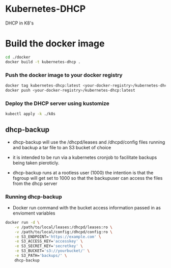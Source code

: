 # Kubernetes-DHCP
DHCP in K8's

# Build the docker image
```bash
cd ./docker 
docker build -t kubernetes-dhcp .
```
### Push the docker image to your docker registry
```bash
docker tag kubernetes-dhcp:latest <your-docker-registry>/kubernetes-dhcp:latest
docker push <your-docker-registry>/kubernetes-dhcp:latest
```

### Deploy the DHCP server using kustomize
```bash
kubectl apply -k ./k8s
```


## dhcp-backup
- dhcp-backup will use the /dhcpd/leases and /dhcpd/config files running and backup a tar file to an S3 bucket of choice 
- it is intended to be run via a kubernetes cronjob to facilitate backups being taken pieroticly.

- dhcp-backup runs at a rootless user (1000) the intention is that the fsgroup will get set to 1000 so that the backupuser can access the files from the dhcp server
### Running dhcp-backup 

- Docker run command with the bucket access information passed in as envioment variables
```bash
docker run -d \
    -v /path/to/local/leases:/dhcpd/leases:ro \
    -v /path/to/local/config:/dhcpd/config:ro \
    -e S3_ENDPOINT='https://example.com' \
    -e S3_ACCESS_KEY='accesskey' \
    -e S3_SECRET_KEY='secretkey' \
    -e S3_BUCKET='s3://yourbucket/' \
    -e S3_PATH='backups/' \
    dhcp-backup
```

